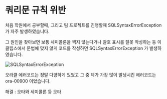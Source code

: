 쿼리문 규칙 위반
===============

처음 학원에서 공부할때, 그리고 팀 프로젝트를 진행할때 SQLSyntaxErrorException가 자주 발생하였습니다.

그 원인을 찾아보면 보통 세미콜론을 찍지 않는다거나 괄호 표시를 잘못 작성하는 등 이클립스에서 문법에 맞지 않게 코드를 작성하면 SQLSyntaxErrorException 가 발생하였습니다.

![SQLSyntaxErrorException](https://user-images.githubusercontent.com/74330505/118515408-537f3d80-b770-11eb-932b-c8d0208f8a40.png)

오라클 에러코드는 정말 다양하게 있었고 그 중 제가 가장 많이 발생시킨 에러코드는 ora-00900 이었습니다.

해결 : 오타와 세미콜론 등 오타 
